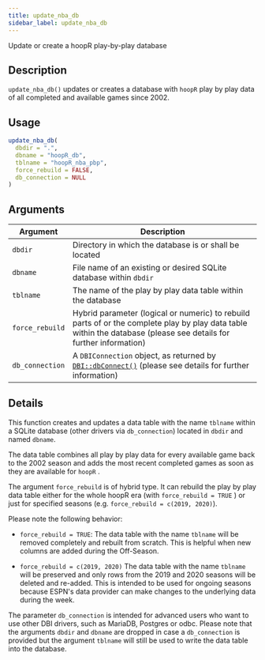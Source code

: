 ```yaml
---
title: update_nba_db
sidebar_label: update_nba_db
---
```


Update or create a hoopR play-by-play database

## Description

`update_nba_db()` updates or creates a database with `hoopR` 
play by play data of all completed and available games since 2002.

## Usage

```r
update_nba_db(
  dbdir = ".",
  dbname = "hoopR_db",
  tblname = "hoopR_nba_pbp",
  force_rebuild = FALSE,
  db_connection = NULL
)
```

## Arguments

Argument      |Description
------------- |----------------
`dbdir`     |     Directory in which the database is or shall be located
`dbname`     |     File name of an existing or desired SQLite database within `dbdir`
`tblname`     |     The name of the play by play data table within the database
`force_rebuild`     |     Hybrid parameter (logical or numeric) to rebuild parts of or the complete play by play data table within the database (please see details for further information)
`db_connection`     |     A `DBIConnection` object, as returned by [`DBI::dbConnect()`](dbi::dbconnect()) (please see details for further information)


## Details

This function creates and updates a data table with the name `tblname` 
within a SQLite database (other drivers via `db_connection`) located in
`dbdir` and named `dbname`.

The data table combines all play by play data for every available game back
to the 2002 season and adds the most recent completed games as soon as they
are available for `hoopR` .

The argument `force_rebuild` is of hybrid type. It can rebuild the play
by play data table either for the whole hoopR era (with `force_rebuild = TRUE` )
or just for specified seasons (e.g. `force_rebuild = c(2019, 2020)`).
 
Please note the following behavior:
  
*  `force_rebuild = TRUE`: The data table with the name `tblname` will be removed completely and rebuilt from scratch. This is helpful when new columns are added during the Off-Season.  

*  `force_rebuild = c(2019, 2020)` The data table with the name `tblname` will be preserved and only rows from the 2019 and 2020 seasons will be deleted and re-added. This is intended to be used for ongoing seasons because ESPN's data provider can make changes to the underlying data during the week.  
 
The parameter `db_connection` is intended for advanced users who want
to use other DBI drivers, such as MariaDB, Postgres or odbc. Please note that
the arguments `dbdir` and `dbname` are dropped in case a `db_connection` 
is provided but the argument `tblname` will still be used to write the
data table into the database.


